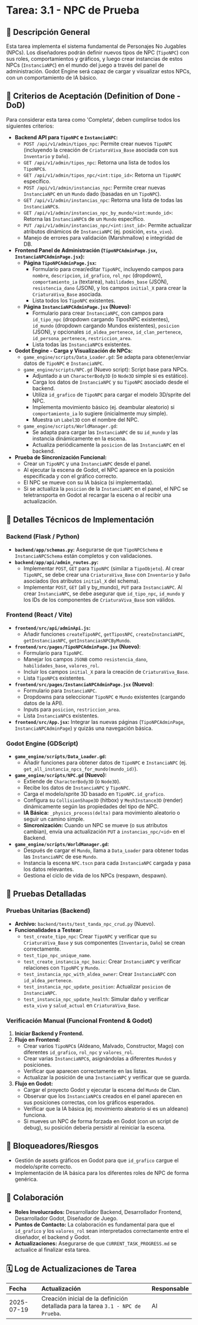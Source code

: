 # Tarea: 3.1 - NPC de Prueba

## 📝 Descripción General

Esta tarea implementa el sistema fundamental de Personajes No Jugables (NPCs). Los diseñadores podrán definir nuevos tipos de NPC (`TipoNPC`) con sus roles, comportamientos y gráficos, y luego crear instancias de estos NPCs (`InstanciaNPC`) en el mundo del juego a través del panel de administración. Godot Engine será capaz de cargar y visualizar estos NPCs, con un comportamiento de IA básico.

## 🎯 Criterios de Aceptación (Definition of Done - DoD)

Para considerar esta tarea como 'Completa', deben cumplirse todos los siguientes criterios:

* **Backend API para `TipoNPC` e `InstanciaNPC`:**
    * `POST /api/v1/admin/tipos_npc`: Permite crear nuevos `TipoNPC` (incluyendo la creación de `CriaturaViva_Base` asociada con sus `Inventario` y `Daño`).
    * `GET /api/v1/admin/tipos_npc`: Retorna una lista de todos los `TipoNPC`s.
    * `GET /api/v1/admin/tipos_npc/<int:tipo_id>`: Retorna un `TipoNPC` específico.
    * `POST /api/v1/admin/instancias_npc`: Permite crear nuevas `InstanciaNPC` en un `Mundo` dado (basadas en un `TipoNPC`).
    * `GET /api/v1/admin/instancias_npc`: Retorna una lista de todas las `InstanciaNPC`s.
    * `GET /api/v1/admin/instancias_npc_by_mundo/<int:mundo_id>`: Retorna las `InstanciaNPC`s de un `Mundo` específico.
    * `PUT /api/v1/admin/instancias_npc/<int:inst_id>`: Permite actualizar atributos dinámicos de `InstanciaNPC` (ej. posición, `esta_vivo`).
    * Manejo de errores para validación (Marshmallow) e integridad de DB.
* **Frontend Panel de Administración (`TipoNPCAdminPage.jsx`, `InstanciaNPCAdminPage.jsx`):**
    * **Página `TipoNPCAdminPage.jsx`:**
        * Formulario para crear/editar `TipoNPC`, incluyendo campos para `nombre`, `descripcion`, `id_grafico`, `rol_npc` (dropdown), `comportamiento_ia` (textarea), `habilidades_base` (JSON), `resistencia_dano` (JSON), y los campos `initial_X` para crear la `CriaturaViva_Base` asociada.
        * Lista todos los `TipoNPC` existentes.
    * **Página `InstanciaNPCAdminPage.jsx` (Nuevo):**
        * Formulario para crear `InstanciaNPC`, con campos para `id_tipo_npc` (dropdown cargando TiposNPC existentes), `id_mundo` (dropdown cargando Mundos existentes), `posicion` (JSON), y opcionales `id_aldea_pertenece`, `id_clan_pertenece`, `id_persona_pertenece`, `restriccion_area`.
        * Lista todas las `InstanciaNPC`s existentes.
* **Godot Engine - Carga y Visualización de NPCs:**
    * `game_engine/scripts/Data_Loader.gd`: Se adapta para obtener/enviar datos de `TipoNPC` e `InstanciaNPC`.
    * `game_engine/scripts/NPC.gd` (Nuevo script): Script base para NPCs.
        * Adjuntado a un `CharacterBody3D` (o `Node3D` simple si es estático).
        * Carga los datos de `InstanciaNPC` y su `TipoNPC` asociado desde el backend.
        * Utiliza `id_grafico` de `TipoNPC` para cargar el modelo 3D/sprite del NPC.
        * Implementa movimiento básico (ej. deambular aleatorio) si `comportamiento_ia` lo sugiere (inicialmente muy simple).
        * Muestra un `Label3D` con el nombre del NPC.
    * `game_engine/scripts/WorldManager.gd`:
        * Se adapta para cargar las `InstanciaNPC` de su `id_mundo` y las instancia dinámicamente en la escena.
        * Actualiza periódicamente la `posicion` de las `InstanciaNPC` en el backend.
* **Prueba de Sincronización Funcional:**
    * Crear un `TipoNPC` y una `InstanciaNPC` desde el panel.
    * Al ejecutar la escena de Godot, el NPC aparece en la posición especificada y con el gráfico correcto.
    * El NPC se mueve con su IA básica (si implementada).
    * Si se actualiza la `posicion` de la `InstanciaNPC` en el panel, el NPC se teletransporta en Godot al recargar la escena o al recibir una actualización.

## 🔧 Detalles Técnicos de Implementación

### Backend (Flask / Python)

* **`backend/app/schemas.py`:** Asegurarse de que `TipoNPCSchema` e `InstanciaNPCSchema` están completos y con validaciones.
* **`backend/app/api/admin_routes.py`:**
    * Implementar `POST`, `GET` para `TipoNPC` (similar a `TipoObjeto`). Al crear `TipoNPC`, se debe crear una `CriaturaViva_Base` con `Inventario` y `Daño` asociados (los atributos `initial_X` del schema).
    * Implementar `POST`, `GET` (all y by_mundo), `PUT` para `InstanciaNPC`. Al crear `InstanciaNPC`, se debe asegurar que `id_tipo_npc`, `id_mundo` y los IDs de los componentes de `CriaturaViva_Base` son válidos.

### Frontend (React / Vite)

* **`frontend/src/api/adminApi.js`:**
    * Añadir funciones `createTipoNPC`, `getTiposNPC`, `createInstanciaNPC`, `getInstanciasNPC`, `getInstanciasNPCByMundo`.
* **`frontend/src/pages/TipoNPCAdminPage.jsx` (Nuevo)**:
    * Formulario para `TipoNPC`.
    * Manejar los campos `JSONB` como `resistencia_dano`, `habilidades_base`, `valores_rol`.
    * Incluir los campos `initial_X` para la creación de `CriaturaViva_Base`.
    * Lista `TipoNPC`s existentes.
* **`frontend/src/pages/InstanciaNPCAdminPage.jsx` (Nuevo)**:
    * Formulario para `InstanciaNPC`.
    * Dropdowns para seleccionar `TipoNPC` e `Mundo` existentes (cargando datos de la API).
    * Inputs para `posicion`, `restriccion_area`.
    * Lista `InstanciaNPC`s existentes.
* **`frontend/src/App.jsx`:** Integrar las nuevas páginas (`TipoNPCAdminPage`, `InstanciaNPCAdminPage`) y quizás una navegación básica.

### Godot Engine (GDScript)

* **`game_engine/scripts/Data_Loader.gd`:**
    * Añadir funciones para obtener datos de `TipoNPC` e `InstanciaNPC` (ej. `get_all_instancia_npcs_for_mundo(mundo_id)`).
* **`game_engine/scripts/NPC.gd` (Nuevo):**
    * Extiende de `CharacterBody3D` (o `Node3D`).
    * Recibe los datos de `InstanciaNPC` y `TipoNPC`.
    * Carga el modelo/sprite 3D basado en `TipoNPC.id_grafico`.
    * Configura su `CollisionShape3D` (hitbox) y `MeshInstance3D` (render) dinámicamente según las propiedades del tipo de NPC.
    * **IA Básica:** `_physics_process(delta)` para movimiento aleatorio o seguir un camino simple.
    * **Sincronización:** Cuando un NPC se mueve (o sus atributos cambian), envía una actualización `PUT` a `instancias_npc/<id>` en el Backend.
* **`game_engine/scripts/WorldManager.gd`:**
    * Después de cargar el `Mundo`, llama a `Data_Loader` para obtener todas las `InstanciaNPC` de ese `Mundo`.
    * Instancia la escena `NPC.tscn` para cada `InstanciaNPC` cargada y pasa los datos relevantes.
    * Gestiona el ciclo de vida de los NPCs (respawn, despawn).

## 🧪 Pruebas Detalladas

### Pruebas Unitarias (Backend)

* **Archivo:** `backend/tests/test_tanda_npc_crud.py` (Nuevo).
* **Funcionalidades a Testear:**
    * `test_create_tipo_npc`: Crear `TipoNPC` y verificar que su `CriaturaViva_Base` y sus componentes (`Inventario`, `Daño`) se crean correctamente.
    * `test_tipo_npc_unique_name`.
    * `test_create_instancia_npc_basic`: Crear `InstanciaNPC` y verificar relaciones con `TipoNPC` y `Mundo`.
    * `test_instancia_npc_with_aldea_owner`: Crear `InstanciaNPC` con `id_aldea_pertenece`.
    * `test_instancia_npc_update_position`: Actualizar `posicion` de `InstanciaNPC`.
    * `test_instancia_npc_update_health`: Simular daño y verificar `esta_vivo` y `salud_actual` en `CriaturaViva_Base`.

### Verificación Manual (Funcional Frontend & Godot)

1.  **Iniciar Backend y Frontend.**
2.  **Flujo en Frontend:**
    * Crear varios `TipoNPC`s (Aldeano, Malvado, Constructor, Mago) con diferentes `id_grafico`, `rol_npc` y `valores_rol`.
    * Crear varias `InstanciaNPC`s, asignándolas a diferentes `Mundo`s y posiciones.
    * Verificar que aparecen correctamente en las listas.
    * Actualizar la posición de una `InstanciaNPC` y verificar que se guarda.
3.  **Flujo en Godot:**
    * Cargar el proyecto Godot y ejecutar la escena del `Mundo` de Clan.
    * Observar que los `InstanciaNPC`s creados en el panel aparecen en sus posiciones correctas, con los gráficos esperados.
    * Verificar que la IA básica (ej. movimiento aleatorio si es un aldeano) funciona.
    * Si mueves un NPC de forma forzada en Godot (con un script de debug), su posición debería persistir al reiniciar la escena.

## 🚧 Bloqueadores/Riesgos

* Gestión de assets gráficos en Godot para que `id_grafico` cargue el modelo/sprite correcto.
* Implementación de IA básica para los diferentes roles de NPC de forma genérica.

## 🤝 Colaboración

* **Roles Involucrados:** Desarrollador Backend, Desarrollador Frontend, Desarrollador Godot, Diseñador de Juego.
* **Puntos de Contacto:** La colaboración es fundamental para que el `id_grafico` y los `valores_rol` sean interpretados correctamente entre el diseñador, el backend y Godot.
* **Actualizaciones:** Asegurarse de que `CURRENT_TASK_PROGRESS.md` se actualice al finalizar esta tarea.

## 🗓️ Log de Actualizaciones de Tarea

| Fecha       | Actualización                                                                                  | Responsable |
| :---------- | :--------------------------------------------------------------------------------------------- | :---------- |
| 2025-07-19  | Creación inicial de la definición detallada para la tarea `3.1 - NPC de Prueba`. | AI          |